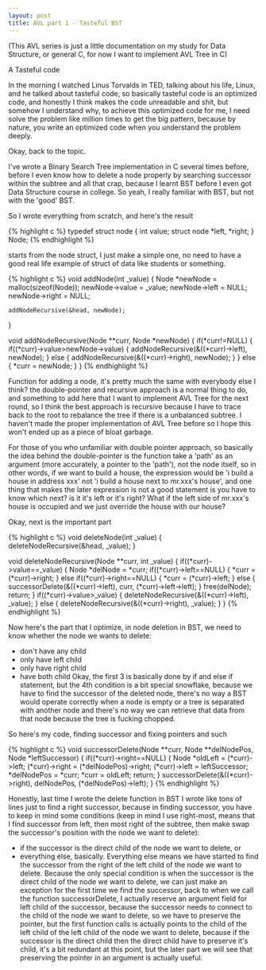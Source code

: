 ```yaml
---
layout: post
title: AVL part 1 - Tasteful BST
---
```


(This AVL series is just a little documentation on my study for Data Structure, or general C, for now I want to implement AVL Tree in C)

A Tasteful code

In the morning I watched Linus Torvalds in TED, talking about his life, Linux, and he talked about tasteful code, so basically tasteful code is an optimized code, and honestly I think makes the code unreadable and shit, but somehow I understand why, to achieve this optimized code for me, I need solve the problem like million times to get the big pattern, because by nature, you write an optimized code when you understand the problem deeply.

Okay, back to the topic.

I've wrote a Binary Search Tree implementation in C several times before, before I even know how to delete a node properly by searching successor within the subtree and all that crap, because I learnt BST before I even got Data Structure course in college. So yeah, I really familiar with BST, but not with the 'good' BST.

So I wrote everything from scratch, and here's the result

{% highlight c %}
typedef struct node
{
	int value;
	struct node *left, *right;
} Node;
{% endhighlight %}

starts from the node struct, I just make a simple one, no need to have a good real life example of struct of data like students or something.

{% highlight c %}
void addNode(int _value)
{
	Node *newNode = malloc(sizeof(Node));
	newNode->value = _value;
	newNode->left = NULL;
	newNode->right = NULL;

	addNodeRecursive(&head, newNode);
}

void addNodeRecursive(Node **curr, Node *newNode)
{
	if(*curr!=NULL)
	{
		if((*curr)->value>newNode->value)
		{
			addNodeRecursive(&((*curr)->left), newNode);
		}
		else
		{
			addNodeRecursive(&((*curr)->right), newNode);
		}
	}
	else
	{
		*curr = newNode;
	}
}
{% endhighlight %}

Function for adding a node, it's pretty much the same with everybody else I think? the double-pointer and recursive approach is a normal thing to do, and something to add here that I want to implement AVL Tree for the next round, so I think the best approach is recursive because I have to trace back to the root to rebalance the tree if there is a unbalanced subtree. I haven't made the proper implementation of AVL Tree before so I hope this won't ended up as a piece of bloat garbage.

For those of you who unfamiliar with double pointer approach, so basically the idea behind the double-pointer is the function take a 'path' as an argument (more accurately, a pointer to the 'path'), not the node itself, so in other words, if we want to build a house, the expression would be 'i build a house in address xxx' not 'i build a house next to mr.xxx's house', and one thing that makes the later expression is not a good statement is you have to know which next? is it it's left or it's right? What if the left side of mr.xxx's house is occupied and we just override the house with our house?

Okay, next is the important part

{% highlight c %}
void deleteNode(int _value)
{
	deleteNodeRecursive(&head, _value);
}

void deleteNodeRecursive(Node **curr, int _value)
{
	if((*curr)->value==_value)
	{
		Node *delNode = *curr;
		if((*curr)->left==NULL)
		{
			*curr = (*curr)->right;
		}
		else if((*curr)->right==NULL)
		{
			*curr = (*curr)->left;
		}
		else
		{
			successorDelete(&((*curr)->left), curr, (*curr)->left->left);
		}
		free(delNode);
		return;
	}
	if((*curr)->value>_value)
	{
		deleteNodeRecursive(&((*curr)->left), _value);
	}
	else
	{
		deleteNodeRecursive(&((*curr)->right), _value);
	}
}
{% endhighlight %}

Now here's the part that I optimize, in node deletion in BST, we need to know whether the node we wants to delete:
- don't have any child
- only have left child
- only have right child
- have both child
Okay, the first 3 is basically done by if and else if statement, but the 4th condition is a bit special snowflake, because we have to find the successor of the deleted node, there's no way a BST would operate correctly when a node is empty or a tree is separated with another node and there's no way we can retrieve that data from that node because the tree is fucking chopped.

So here's my code, finding successor and fixing pointers and such

{% highlight c %}
void successorDelete(Node **curr, Node **delNodePos, Node *leftSuccessor)
{
	if((*curr)->right==NULL)
	{
		Node *oldLeft = (*curr)->left;
		(*curr)->right = (*delNodePos)->right;
		(*curr)->left = leftSuccessor;
		*delNodePos = *curr;
		*curr = oldLeft;
		return;
	}
	successorDelete(&((*curr)->right), delNodePos, (*delNodePos)->left);
}
{% endhighlight %}

Honestly, last time I wrote the delete function in BST I wrote like tons of lines just to find a right successor, because in finding successor, you have to keep in mind some conditions (keep in mind I use right-most, means that I find successor from left, then most right of the subtree, then make swap the successor's position with the node we want to delete):
- if the successor is the direct child of the node we want to delete, or
- everything else, basically.
Everything else means we have started to find the successor from the right of the left child of the node we want to delete.
Because the only special condition is when the successor is the direct child of the node we want to delete, we can just make an exception for the first time we find the successor, back to when we call the function successorDelete, I actually reserve an argument field for left child of the successor, because the successor needs to connect to the child of the node we want to delete, so we have to preserve the pointer, but the first function calls is actually points to the child of the left child of the left child of the node we want to delete, because if the successor is the direct child then the direct child have to preserve it's child, it's a bit redundant at this point, but the later part we will see that preserving the pointer in an argument is actually useful.
